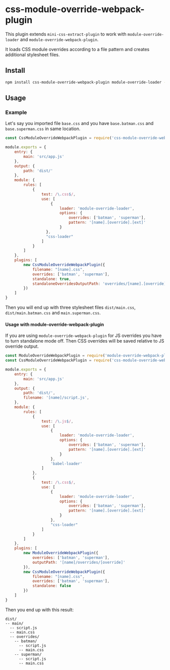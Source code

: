 # css-module-override-webpack-plugin

This plugin extends `mini-css-extract-plugin` to work with `module-override-loader` and `module-override-webpack-plugin`.

It loads CSS module overrides according to a file pattern and creates additional stylesheet files.

## Install
```bash
npm install css-module-override-webpack-plugin module-override-loader --save-dev
```

## Usage

### Example
Let's say you imported file `base.css` and you have `base.batman.css` and `base.superman.css` in same location.

```js
const CssModuleOverrideWebpackPlugin = require('css-module-override-webpack-plugin');

module.exports = {
    entry: {
        main: 'src/app.js'
    },
    output: {
        path: 'dist/'
    },
    module: {
        rules: [
            {
                test: /\.css$/,
                use: [
                    {
                        loader: 'module-override-loader',
                        options: {
                            overrides: ['batman', 'superman'],
                            pattern: '[name].[override].[ext]'
                        }
                  },
                  "css-loader"
                ]
            }
        ]
    },
    plugins: [
        new CssModuleOverrideWebpackPlugin({
            filename: "[name].css",
            overrides: ['batman', 'superman'],
            standalone: true,
            standaloneOverridesOutputPath: 'overrides/[name].[override].css'
        })
    ]
}
```

Then you will end up with three stylesheet files `dist/main.css`, `dist/main.batman.css` and `main.superman.css`.

#### Usage with module-override-webpack-plugin
If you are using `module-override-webpack-plugin` for JS overrides you have to turn standalone mode off. 
Then CSS overrides will be saved relative to JS override output.

```js
const ModuleOverrideWebpackPlugin = require('module-override-webpack-plugin');
const CssModuleOverrideWebpackPlugin = require('css-module-override-webpack-plugin');

module.exports = {
    entry: {
        main: 'src/app.js'
    },
    output: {
        path: 'dist/',
        filename: '[name]/script.js',
    },
    module: {
        rules: [
            {
                test: /\.js$/,
                use: [
                    {
                        loader: 'module-override-loader',
                        options: {
                            overrides: ['batman', 'superman'],
                            pattern: '[name].[override].[ext]'
                        }
                    },
                    'babel-loader'
                ]
            },
            {
                test: /\.css$/,
                use: [
                    {
                        loader: 'module-override-loader',
                        options: {
                            overrides: ['batman', 'superman'],
                            pattern: '[name].[override].[ext]'
                        }
                    },
                    "css-loader"
                ]
            }
        ]
    },
    plugins: [
        new ModuleOverrideWebpackPlugin({
            overrides: ['batman', 'superman'],
            outputPath: '[name]/overrides/[override]'
        }),
        new CssModuleOverrideWebpackPlugin({
            filename: "[name].css",
            overrides: ['batman', 'superman'],
            standalone: false
        })
    ]
}
```

Then you end up with this result:
```
dist/
-- main/
  -- script.js
  -- main.css
  -- overrides/
    -- batman/
      -- script.js
      -- main.css
    -- superman/
      -- script.js
      -- main.css
```